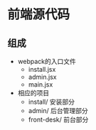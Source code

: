 # 前端源代码

## 组成

* webpack的入口文件
    * install.jsx
    * admin.jsx 
    * main.jsx
* 相应的项目
    * install/ 安装部分
    * admin/ 后台管理部分
    * front-desk/ 前台部分
